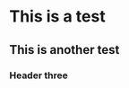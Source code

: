 # This is a test
## This is another test
### Header three



<!--stackedit_data:
eyJwcm9wZXJ0aWVzIjoiZXh0ZW5zaW9uczpcbiAgcHJlc2V0Oi
Bjb21tb25tYXJrXG4iLCJoaXN0b3J5IjpbMzk1NzY2NDE2LDE4
MjYwNzI2NTRdfQ==
-->